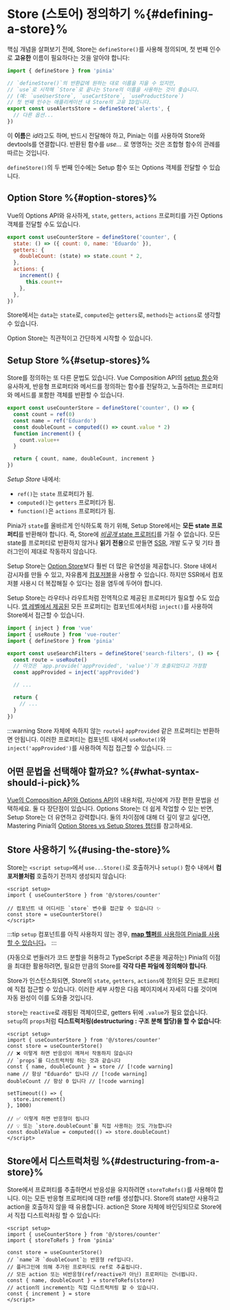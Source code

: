 # Store (스토어) 정의하기 %{#defining-a-store}%

<!-- <VueSchoolLink
  href="https://vueschool.io/lessons/define-your-first-pinia-store"
  title="Learn how to define and use stores in Pinia"
/> -->

<MasteringPiniaLink v-if="false"
  href="https://play.gumlet.io/embed/651ecff2e4c322668b0a17af"
  mp-link="https://masteringpinia.com/lessons/quick-start-with-pinia"
  title="Get started with Pinia"
/>

핵심 개념을 살펴보기 전에, Store는 `defineStore()`를 사용해 정의되며, 첫 번째 인수로 **고유한** 이름이 필요하다는 것을 알아야 합니다:

```js
import { defineStore } from 'pinia'

// `defineStore()`의 반환값에 원하는 대로 이름을 지을 수 있지만,
// `use`로 시작해 `Store`로 끝나는 Store의 이름을 사용하는 것이 좋습니다.
// (예: `useUserStore`, `useCartStore`, `useProductStore`)
// 첫 번째 인수는 애플리케이션 내 Store의 고유 ID입니다.
export const useAlertsStore = defineStore('alerts', {
  // 다른 옵션...
})
```

이 **이름**은 *id*라고도 하며, 반드시 전달해야 하고, Pinia는 이를 사용하여 Store와 devtools를 연결합니다. 반환된 함수를 *use...* 로 명명하는 것은 조합형 함수의 관례를 따르는 것입니다.

`defineStore()`의 두 번째 인수에는 Setup 함수 또는 Options 객체를 전달할 수 있습니다.

## Option Store %{#option-stores}%

Vue의 Options API와 유사하게, `state`, `getters`, `actions` 프로퍼티를 가진 Options 객체를 전달할 수도 있습니다.

```js {2-10}
export const useCounterStore = defineStore('counter', {
  state: () => ({ count: 0, name: 'Eduardo' }),
  getters: {
    doubleCount: (state) => state.count * 2,
  },
  actions: {
    increment() {
      this.count++
    },
  },
})
```

Store에서는 `data`는 `state`로, `computed`는 `getters`로, `methods`는 `actions`로 생각할 수 있습니다.

Option Store는 직관적이고 간단하게 시작할 수 있습니다.

## Setup Store %{#setup-stores}%

Store를 정의하는 또 다른 문법도 있습니다. Vue Composition API의 [setup 함수](https://vuejs.org/api/composition-api-setup.html)와 유사하게, 반응형 프로퍼티와 메서드를 정의하는 함수를 전달하고, 노출하려는 프로퍼티와 메서드를 포함한 객체를 반환할 수 있습니다.

```js
export const useCounterStore = defineStore('counter', () => {
  const count = ref(0)
  const name = ref('Eduardo')
  const doubleCount = computed(() => count.value * 2)
  function increment() {
    count.value++
  }

  return { count, name, doubleCount, increment }
})
```

_Setup Store_ 내에서:

- `ref()`는 `state` 프로퍼티가 됨.
- `computed()`는 `getters` 프로퍼티가 됨.
- `function()`은 `actions` 프로퍼티가 됨.

Pinia가 `state`를 올바르게 인식하도록 하기 위해, Setup Store에서는 **모든 state 프로퍼티**를 반환해야 합니다. 즉, Store에 [_비공개_ state 프로퍼티](https://masteringpinia.com/blog/how-to-create-private-state-in-stores)를 가질 수 없습니다. 모든 state를 프로퍼티로 반환하지 않거나 **읽기 전용**으로 만들면 [SSR](../cookbook/composables.md), 개발 도구 및 기타 플러그인이 제대로 작동하지 않습니다.

Setup Store는 [Option Store](#option-stores)보다 훨씬 더 많은 유연성을 제공합니다. Store 내에서 감시자를 만들 수 있고, 자유롭게 [컴포저블](https://vuejs.org/guide/reusability/composables.html#composables)을 사용할 수 있습니다. 하지만 SSR에서 컴포저블 사용시 더 복잡해질 수 있다는 점을 염두에 두어야 합니다.

Setup Store는 라우터나 라우트처럼 전역적으로 제공된 프로퍼티가 필요할 수도 있습니다. [앱 레벨에서 제공된](https://vuejs.org/api/application.html#app-provide) 모든 프로퍼티는 컴포넌트에서처럼 `inject()`를 사용하여 Store에서 접근할 수 있습니다.

```ts
import { inject } from 'vue'
import { useRoute } from 'vue-router'
import { defineStore } from 'pinia'

export const useSearchFilters = defineStore('search-filters', () => {
  const route = useRoute()
  // 이것은 `app.provide('appProvided', 'value')`가 호출되었다고 가정함
  const appProvided = inject('appProvided')

  // ...

  return {
    // ...
  }
})
```

:::warning
Store 자체에 속하지 않는 `route`나 `appProvided` 같은 프로퍼티는 반환하면 안됩니다. 이러한 프로퍼티는 컴포넌트 내에서 `useRoute()`와 `inject('appProvided')`를 사용하여 직접 접근할 수 있습니다.
:::

## 어떤 문법을 선택해야 할까요? %{#what-syntax-should-i-pick}%

[Vue의 Composition API와 Options API](https://vuejs.org/guide/introduction.html#which-to-choose)의 내용처럼, 자신에게 가장 편한 문법을 선택하세요. 둘 다 장단점이 있습니다. Options Store는 더 쉽게 작업할 수 있는 반면, Setup Store는 더 유연하고 강력합니다. 둘의 차이점에 대해 더 깊이 알고 싶다면, Mastering Pinia의 [Option Stores vs Setup Stores 챕터](https://masteringpinia.com/lessons/when-to-choose-one-syntax-over-the-other)를 참고하세요.

## Store 사용하기 %{#using-the-store}%

Store는 `<script setup>`에서 `use...Store()`로 호출하거나 `setup()` 함수 내에서 **컴포저블처럼** 호출하기 전까지 생성되지 않습니다:

```vue
<script setup>
import { useCounterStore } from '@/stores/counter'

// 컴포넌트 내 어디서든 `store` 변수를 접근할 수 있습니다 ✨
const store = useCounterStore()
</script>
```

:::tip
`setup` 컴포넌트를 아직 사용하지 않는 경우, [**map 헬퍼**를 사용하여 Pinia를 사용할 수 있습니다](../cookbook/options-api.md)。
:::

(자동으로 번들러가 코드 분할을 허용하고 TypeScript 추론을 제공하는) Pinia의 이점을 최대한 활용하려면, 필요한 만큼의 Store를 **각각 다른 파일에 정의해야 합니다**.

Store가 인스턴스화되면, Store의 `state`, `getters`, `actions`에 정의된 모든 프로퍼티에 직접 접근할 수 있습니다. 이러한 세부 사항은 다음 페이지에서 자세히 다룰 것이며 자동 완성이 이를 도와줄 것입니다.

`store`는 `reactive`로 래핑된 객체이므로, getters 뒤에 `.value`가 필요 없습니다. `setup`의 `props`처럼 **디스트럭처링(destructuring : 구조 분해 할당)을 할 수 없습니다**:

```vue
<script setup>
import { useCounterStore } from '@/stores/counter'
const store = useCounterStore()
// ❌ 이렇게 하면 반응성이 깨져서 작동하지 않습니다
// `props`를 디스트럭처링 하는 것과 같습니다
const { name, doubleCount } = store // [!code warning]
name // 항상 "Eduardo" 입니다 // [!code warning]
doubleCount // 항상 0 입니다 // [!code warning]

setTimeout(() => {
  store.increment()
}, 1000)

// ✅ 이렇게 하면 반응형이 됩니다
// 💡 또는 `store.doubleCount`를 직접 사용하는 것도 가능합니다
const doubleValue = computed(() => store.doubleCount)
</script>
```

## Store에서 디스트럭처링 %{#destructuring-from-a-store}%

Store에서 프로퍼티를 추출하면서 반응성을 유지하려면 `storeToRefs()`를 사용해야 합니다. 이는 모든 반응형 프로퍼티에 대한 ref를 생성합니다. Store의 state만 사용하고 action을 호출하지 않을 때 유용합니다. action은 Store 자체에 바인딩되므로 Store에서 직접 디스트럭처링 할 수 있습니다:

```vue
<script setup>
import { useCounterStore } from '@/stores/counter'
import { storeToRefs } from 'pinia'

const store = useCounterStore()
// `name`과 `doubleCount`는 반응형 ref입니다.
// 플러그인에 의해 추가된 프로퍼티도 ref로 추출됩니다.
// 모든 action 또는 비반응형(ref/reactive가 아닌) 프로퍼티는 건너뜁니다.
const { name, doubleCount } = storeToRefs(store)
// action의 increment는 직접 디스트럭처링 할 수 있습니다.
const { increment } = store
</script>
```
